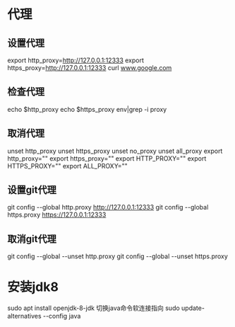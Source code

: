# 代理
## 设置代理
export http_proxy=http://127.0.0.1:12333
export https_proxy=http://127.0.0.1:12333
curl www.google.com
## 检查代理
echo $http_proxy 
echo $https_proxy 
env|grep -i proxy

## 取消代理
unset http_proxy
unset https_proxy
unset no_proxy
unset all_proxy
export http_proxy=""
export https_proxy=""
export HTTP_PROXY=""
export HTTPS_PROXY=""
export ALL_PROXY=""

## 设置git代理
git config --global http.proxy http://127.0.0.1:12333
git config --global https.proxy https://127.0.0.1:12333

## 取消git代理
git config --global --unset http.proxy
git config --global --unset https.proxy


# 安装jdk8
sudo apt install openjdk-8-jdk
切换java命令软连接指向
sudo update-alternatives --config java 
